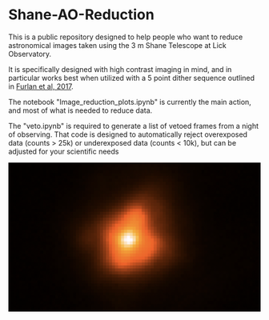 # Shane-AO-Reduction


This is a public repository designed to help people who want to reduce astronomical images taken using the 3 m Shane Telescope at Lick Observatory.

It is specifically designed with high contrast imaging in mind, and in particular works best when utilized with a 5 point dither sequence outlined in [Furlan et al, 2017](https://ui.adsabs.harvard.edu/abs/2017AJ....153...71F/abstract).

The notebook "Image_reduction_plots.ipynb" is currently the main action, and most of what is needed to reduce data.

The "veto.ipynb" is required to generate a list of vetoed frames from a night of observing. That code is designed to automatically reject overexposed data (counts > 25k) or underexposed data (counts < 10k), but can be adjusted for your scientific needs


![Star_Image](https://github.com/CCBeard/Shane-AO-Reduction/blob/main/Star_Image.png)
